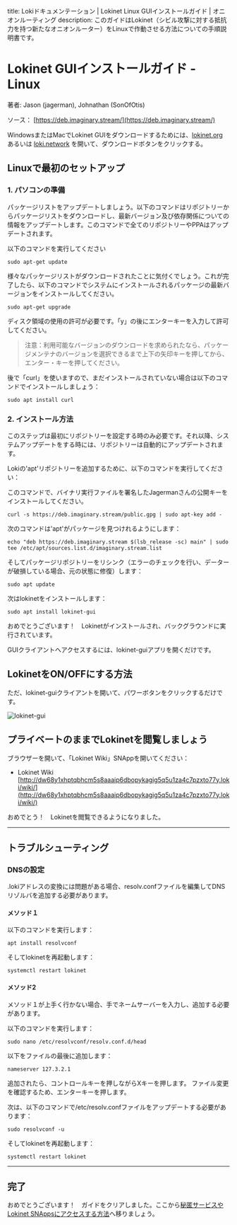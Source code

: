 title: Lokiドキュメンテーション | Lokinet Linux GUIインストールガイド | オニオンルーティング
description: このガイドはLokinet（シビル攻撃に対する抵抗力を持つ新たなオニオンルーター）をLinuxで作動させる方法についての手順説明書です。

# Lokinet GUIインストールガイド - Linux
著者: Jason (jagerman), Johnathan (SonOfOtis)

ソース： [https://deb.imaginary.stream/](https://deb.imaginary.stream/)

WindowsまたはMacでLokinet GUIをダウンロードするためには、[lokinet.org](https://lokinet.org) あるいは [loki.network](https://loki.network) を開いて、ダウンロードボタンをクリックする。


## Linuxで最初のセットアップ

### 1. パソコンの準備
パッケージリストをアップデートしましょう。以下のコマンドはリポジトリーからパッケージリストをダウンロードし、最新バージョン及び依存関係についての情報をアップデートします。このコマンドで全てのリポジトリーやPPAはアップデートされます。

以下のコマンドを実行してください

```
sudo apt-get update
```

様々なパッケージリストがダウンロードされたことに気付くでしょう。これが完了したら、以下のコマンドでシステムにインストールされるパッケージの最新バージョンをインストールしてください。

```
sudo apt-get upgrade
```

ディスク領域の使用の許可が必要です。「y」の後にエンターキーを入力して許可してください。

> 注意：利用可能なバージョンのダウンロードを求められたなら、パッケージメンテナのバージョンを選択できるまで上下の矢印キーを押してから、エンター・キーを押してください。

後で「curl」を使いますので、まだインストールされていない場合は以下のコマンドでインストールしましょう：

```
sudo apt install curl
```

### 2. インストール方法

このステップは最初にリポジトリーを設定する時のみ必要です。それ以降、システムアップデートをする時には、リポジトリーは自動的にアップデートされます。

Lokiの'apt'リポジトリーを追加するために、以下のコマンドを実行してください：

このコマンドで、バイナリ実行ファイルを署名したJagermanさんの公開キーをインストールしてください。

```
curl -s https://deb.imaginary.stream/public.gpg | sudo apt-key add -
```

次のコマンドは'apt'がパッケージを見つけれるようにします：

```
echo "deb https://deb.imaginary.stream $(lsb_release -sc) main" | sudo tee /etc/apt/sources.list.d/imaginary.stream.list
```

そしてパッケージリポジトリーをリシンク（エラーのチェックを行い、データーが破損している場合、元の状態に修復）します：

```
sudo apt update
```

次はlokinetをインストールします：

```
sudo apt install lokinet-gui
```

おめでとうございます！　Lokinetがインストールされ、バックグラウンドに実行されています。

GUIクライアントへアクセスするには、lokinet-guiアプリを開くだけです。

## LokinetをON/OFFにする方法

ただ、lokinet-guiクライアントを開いて、パワーボタンをクリックするだけです。

![lokinet-gui](../../docs/assets/lokinetGui.PNG)


## プライベートのままでLokinetを閲覧しましょう
ブラウザーを開いて、「Lokinet Wiki」SNAppを開いてください：

- Lokinet Wiki [http://dw68y1xhptqbhcm5s8aaaip6dbopykagig5q5u1za4c7pzxto77y.loki/wiki/](http://dw68y1xhptqbhcm5s8aaaip6dbopykagig5q5u1za4c7pzxto77y.loki/wiki/)

おめでとう！　Lokinetを閲覧できるようになりました。

---
## トラブルシューティング

### DNSの設定

.lokiアドレスの変換には問題がある場合、resolv.confファイルを編集してDNSリゾルバを追加する必要があります。

#### メソッド１

以下のコマンドを実行します：
```
apt install resolvconf
```

そしてlokinetを再起動します：

```
systemctl restart lokinet
```

#### メソッド2
メソッド１が上手く行かない場合、手でネームサーバーを入力し、追加する必要があります。

以下のコマンドを実行します：

```
sudo nano /etc/resolvconf/resolv.conf.d/head
```

以下をファイルの最後に追加します：

```
nameserver 127.3.2.1
```

追加されたら、コントロールキーを押しながらXキーを押します。 
ファイル変更を確認するため、エンターキーを押します。

次は、以下のコマンドで/etc/resolv.confファイルをアップデートする必要があります：

```
sudo resolvconf -u
```

そしてlokinetを再起動します：

```
systemctl restart lokinet
```

--- 

## 完了

おめでとうございます！　ガイドをクリアしました。ここから[秘匿サービスやLokinet SNAppsにアクセスする方法](AccessingSNApps.md)へ移りましょう。
